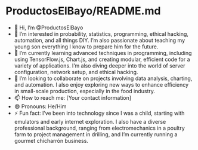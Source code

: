 # ProductosElBayo/README.md

- 👋 Hi, I’m @ProductosElBayo
- 👀 I’m interested in probability, statistics, programming, ethical hacking, automation, and all things DIY. I’m also passionate about teaching my young son everything I know to prepare him for the future.
- 🌱 I’m currently learning advanced techniques in programming, including using TensorFlow.js, Chart.js, and creating modular, efficient code for a variety of applications. I’m also diving deeper into the world of server configuration, network setup, and ethical hacking.
- 💞️ I’m looking to collaborate on projects involving data analysis, charting, and automation. I also enjoy exploring new ways to enhance efficiency in small-scale production, especially in the food industry.
- 📫 How to reach me: [Your contact information]
- 😄 Pronouns: He/Him
- ⚡ Fun fact: I’ve been into technology since I was a child, starting with emulators and early internet exploration. I also have a diverse professional background, ranging from electromechanics in a poultry farm to project management in drilling, and I’m currently running a gourmet chicharrón business.
